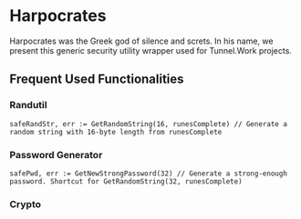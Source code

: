 # Harpocrates

Harpocrates was the Greek god of silence and screts. In his name, we present this generic security utility wrapper used for Tunnel.Work projects.

## Frequent Used Functionalities

### Randutil

```
safeRandStr, err := GetRandomString(16, runesComplete) // Generate a random string with 16-byte length from runesComplete
```

### Password Generator

```
safePwd, err := GetNewStrongPassword(32) // Generate a strong-enough password. Shortcut for GetRandomString(32, runesComplete)
```

### Crypto

